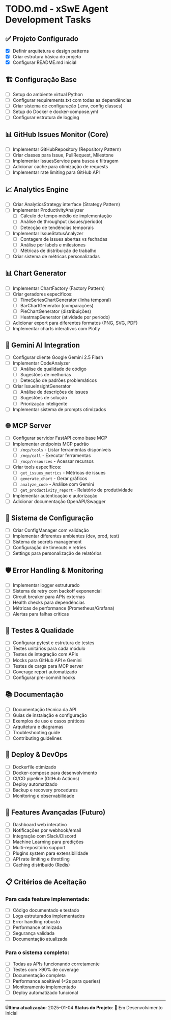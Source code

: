 # TODO.md - xSwE Agent Development Tasks

## ✅ Projeto Configurado
- [x] Definir arquitetura e design patterns
- [x] Criar estrutura básica do projeto
- [x] Configurar README.md inicial

## 🏗️ Configuração Base
- [ ] Setup do ambiente virtual Python
- [ ] Configurar requirements.txt com todas as dependências
- [ ] Criar sistema de configuração (.env, config classes)
- [ ] Setup do Docker e docker-compose.yml
- [ ] Configurar estrutura de logging

## 📊 GitHub Issues Monitor (Core)
- [ ] Implementar GitHubRepository (Repository Pattern)
- [ ] Criar classes para Issue, PullRequest, Milestone
- [ ] Implementar IssuesService para busca e filtragem
- [ ] Adicionar cache para otimização de requests
- [ ] Implementar rate limiting para GitHub API

## 📈 Analytics Engine
- [ ] Criar AnalyticsStrategy interface (Strategy Pattern)
- [ ] Implementar ProductivityAnalyzer
  - [ ] Cálculo de tempo médio de implementação
  - [ ] Análise de throughput (issues/período)
  - [ ] Detecção de tendências temporais
- [ ] Implementar IssueStatusAnalyzer
  - [ ] Contagem de issues abertas vs fechadas
  - [ ] Análise por labels e milestones
  - [ ] Métricas de distribuição de trabalho
- [ ] Criar sistema de métricas personalizadas

## 📊 Chart Generator
- [ ] Implementar ChartFactory (Factory Pattern)
- [ ] Criar geradores específicos:
  - [ ] TimeSeriesChartGenerator (linha temporal)
  - [ ] BarChartGenerator (comparações)
  - [ ] PieChartGenerator (distribuições)
  - [ ] HeatmapGenerator (atividade por período)
- [ ] Adicionar export para diferentes formatos (PNG, SVG, PDF)
- [ ] Implementar charts interativos com Plotly

## 🤖 Gemini AI Integration
- [ ] Configurar cliente Google Gemini 2.5 Flash
- [ ] Implementar CodeAnalyzer
  - [ ] Análise de qualidade de código
  - [ ] Sugestões de melhorias
  - [ ] Detecção de padrões problemáticos
- [ ] Criar IssueInsightGenerator
  - [ ] Análise de descrições de issues
  - [ ] Sugestões de solução
  - [ ] Priorização inteligente
- [ ] Implementar sistema de prompts otimizados

## 🌐 MCP Server
- [ ] Configurar servidor FastAPI como base MCP
- [ ] Implementar endpoints MCP padrão
  - [ ] `/mcp/tools` - Listar ferramentas disponíveis
  - [ ] `/mcp/call` - Executar ferramentas
  - [ ] `/mcp/resources` - Acessar recursos
- [ ] Criar tools específicos:
  - [ ] `get_issues_metrics` - Métricas de issues
  - [ ] `generate_chart` - Gerar gráficos
  - [ ] `analyze_code` - Análise com Gemini
  - [ ] `get_productivity_report` - Relatório de produtividade
- [ ] Implementar autenticação e autorização
- [ ] Adicionar documentação OpenAPI/Swagger

## 🔧 Sistema de Configuração
- [ ] Criar ConfigManager com validação
- [ ] Implementar diferentes ambientes (dev, prod, test)
- [ ] Sistema de secrets management
- [ ] Configuração de timeouts e retries
- [ ] Settings para personalização de relatórios

## 🛡️ Error Handling & Monitoring
- [ ] Implementar logger estruturado
- [ ] Sistema de retry com backoff exponencial
- [ ] Circuit breaker para APIs externas
- [ ] Health checks para dependências
- [ ] Métricas de performance (Prometheus/Grafana)
- [ ] Alertas para falhas críticas

## 🧪 Testes & Qualidade
- [ ] Configurar pytest e estrutura de testes
- [ ] Testes unitários para cada módulo
- [ ] Testes de integração com APIs
- [ ] Mocks para GitHub API e Gemini
- [ ] Testes de carga para MCP server
- [ ] Coverage report automatizado
- [ ] Configurar pre-commit hooks

## 📚 Documentação
- [ ] Documentação técnica da API
- [ ] Guias de instalação e configuração
- [ ] Exemplos de uso e casos práticos
- [ ] Arquitetura e diagramas
- [ ] Troubleshooting guide
- [ ] Contributing guidelines

## 🚀 Deploy & DevOps
- [ ] Dockerfile otimizado
- [ ] Docker-compose para desenvolvimento
- [ ] CI/CD pipeline (GitHub Actions)
- [ ] Deploy automatizado
- [ ] Backup e recovery procedures
- [ ] Monitoring e observabilidade

## 🔮 Features Avançadas (Futuro)
- [ ] Dashboard web interativo
- [ ] Notificações por webhook/email
- [ ] Integração com Slack/Discord
- [ ] Machine Learning para predições
- [ ] Multi-repositório support
- [ ] Plugins system para extensibilidade
- [ ] API rate limiting e throttling
- [ ] Caching distribuído (Redis)

## 📋 Critérios de Aceitação

### Para cada feature implementada:
- [ ] Código documentado e testado
- [ ] Logs estruturados implementados
- [ ] Error handling robusto
- [ ] Performance otimizada
- [ ] Segurança validada
- [ ] Documentação atualizada

### Para o sistema completo:
- [ ] Todas as APIs funcionando corretamente
- [ ] Testes com >90% de coverage
- [ ] Documentação completa
- [ ] Performance aceitável (<2s para queries)
- [ ] Monitoramento implementado
- [ ] Deploy automatizado funcional

---

**Última atualização**: 2025-01-04
**Status do Projeto**: 🚧 Em Desenvolvimento Inicial